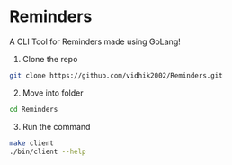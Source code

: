 # Reminders
A CLI Tool for Reminders made using GoLang!

1. Clone the repo
```sh
git clone https://github.com/vidhik2002/Reminders.git
```
2. Move into folder
```sh
cd Reminders
```
3. Run the command
```sh
make client
./bin/client --help
```
